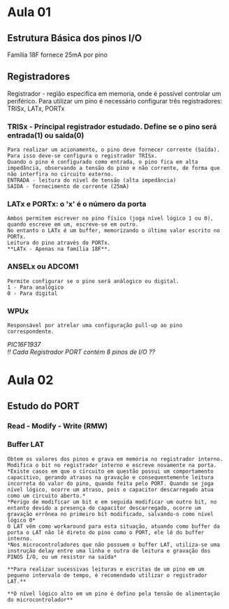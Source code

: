 # Aula 01

## Estrutura Básica dos pinos I/O

Família 18F fornece 25mA por pino

## Registradores

Registrador - região especifica em memoria, onde é possível controlar um periférico.
Para utilizar um pino é necessário configurar três registradores: TRISx, LATx, PORTx

### TRISx - Principal registrador estudado. Define se o pino será entrada(1) ou saída(0)
    Para realizar um acionamento, o pino deve fornecer corrente (Saída). Para isso deve-se configura o registrador TRISx.
    Quando o pino é configurado como entrada, o pino fica em alta impedância, observando a tensão do pino e não corrente, de forma que não interfira no circuito externo.
    ENTRADA - leitura do nível de tensão (alta impedância) 
    SAIDA - fornecimento de corrente (25mA)

### LATx e PORTx: o 'x' é o número da porta
    Ambos permitem escrever no pino físico (joga nível lógico 1 ou 0), quando escreve em um, escreve-se em outro. 
    No entanto o LATx é um buffer, memorizando o último valor escrito no PORTx. 
    Leitura do pino através do PORTx.
    **LATx - Apenas na família 18F**.

### ANSELx ou ADCOM1
    Permite configurar se o pino será análogico ou digital.
    1 - Para analógico
    0 - Para digital

### WPUx 
    Responsável por atrelar uma configuração pull-up ao pino correspondente.


*PIC16F1937*       
*!! Cada Registrador PORT contém 8 pinos de I/O ??*

# Aula 02

## Estudo do PORT

### Read - Modify - Write (RMW)
### Buffer LAT
    Obtem os valores dos pinos e grava em memória no registrador interno.
    Modifica o bit no registrador interno e escreve novamente na porta.
    *Existe casos em que o circuito em questão possui um comportamento capacitivo, gerando atrasos na gravação e consequentemente leitura incorreta do valor do pino, quando feita pelo PORT. Quando se joga nível lógico, ocorre um atraso, pois o capacitor descarregado atua como um circuito aberto.*
    *Perigo de modificar um bit e em seguida modificar um outro bit, no entanto devido a presença do capacitor descarregado, ocorre um gravação errônea no primeiro bit modificado, salvando-o como nível lógico 0*
    O LAT vêm como workaround para esta situação, atuando como buffer da porta o LAT não lê direto do pino como o PORT, ele lê do buffer interno.
    *Nos microcontroladores que não possuem o buffer LAT, utiliza-se uma instrução delay entre uma linha e outra de leitura e gravação dos PINOS I/O, ou um resistor na saída*

    **Para realizar sucessivas leituras e escritas de um pino em um pequeno intervalo de tempo, é recomendado utilizar o registrador LAT.**

    **O nível lógico alto em um pino é defino pela tensão de alimentação do microcontrolador**